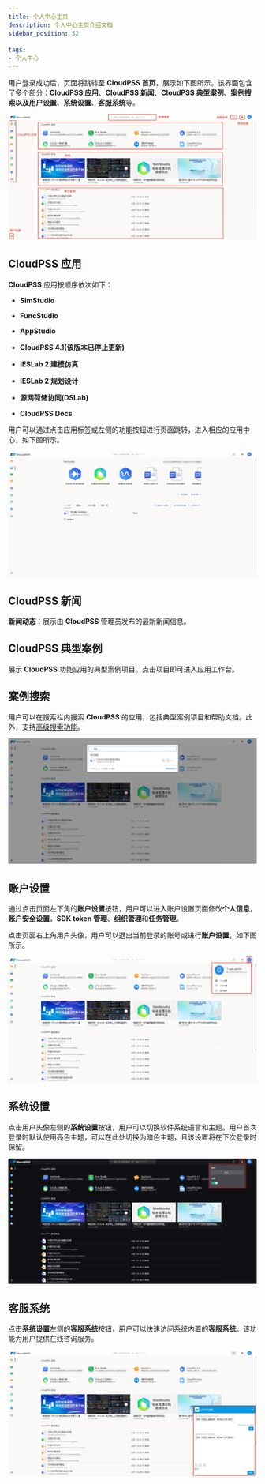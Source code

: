 ```yaml
---
title: 个人中心主页
description: 个人中心主页介绍文档
sidebar_position: 52

tags: 
- 个人中心
---
```


用户登录成功后，页面将跳转至 **CloudPSS 首页**，展示如下图所示。该界面包含了多个部分：**CloudPSS 应用**、**CloudPSS 新闻**、**CloudPSS 典型案例**、**案例搜索以及用户设置**、**系统设置**、**客服系统**等。


![CloudPSS 首页](./首页.png "CloudPSS 首页")


## CloudPSS 应用

**CloudPSS** 应用按顺序依次如下：

+ **SimStudio**

+ **FuncStudio**

+ **AppStudio**

+ **CloudPSS 4.1(该版本已停止更新)**

+ **IESLab 2 建模仿真** 

+ **IESLab 2 规划设计**

+ **源网荷储协同(DSLab)**

+ **CloudPSS Docs**

用户可以通过点击应用标签或左侧的功能按钮进行页面跳转，进入相应的应用中心，如下图所示。


![SimStudio 应用中心](./功能应用.png "SimStudio 应用中心")


## CloudPSS 新闻

**新闻动态**：展示由 **CloudPSS** 管理员发布的最新新闻信息。


## CloudPSS 典型案例

展示 **CloudPSS** 功能应用的典型案例项目。点击项目即可进入应用工作台。

## 案例搜索

用户可以在搜索栏内搜索 **CloudPSS** 的应用，包括典型案例项目和帮助文档。此外，支持[高级搜索功能](../60-advanced-search/index.md "高级搜索功能")。


![搜索主界面](./搜索主界面.png "搜索主界面")


## 账户设置

通过点击页面左下角的**账户设置**按钮，用户可以进入账户设置页面修改**个人信息**，**账户安全设置**，**SDK token 管理**、**组织管理**和**任务管理**。


点击页面右上角用户头像，用户可以退出当前登录的账号或进行**账户设置**，如下图所示。


![用户设置](./用户设置.png "用户设置")

## 系统设置

点击用户头像左侧的**系统设置**按钮，用户可以切换软件系统语言和主题。用户首次登录时默认使用亮色主题，可以在此处切换为暗色主题，且该设置将在下次登录时保留。


![系统设置](./系统设置.png "系统设置")

## 客服系统

点击**系统设置**左侧的**客服系统**按钮，用户可以快速访问系统内置的**客服系统**。该功能为用户提供在线咨询服务。

![客服系统](./客服系统.png "客服系统")